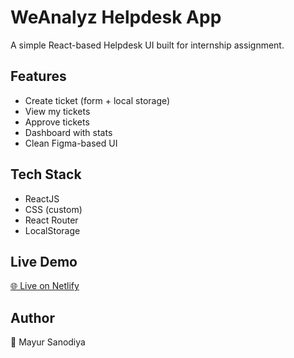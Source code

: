 # WeAnalyz Helpdesk App

A simple React-based Helpdesk UI built for internship assignment.

## Features

- Create ticket (form + local storage)
- View my tickets
- Approve tickets
- Dashboard with stats
- Clean Figma-based UI

## Tech Stack

- ReactJS
- CSS (custom)
- React Router
- LocalStorage

## Live Demo

[🌐 Live on Netlify](https://your-link.netlify.app)

## Author

👤 Mayur Sanodiya
